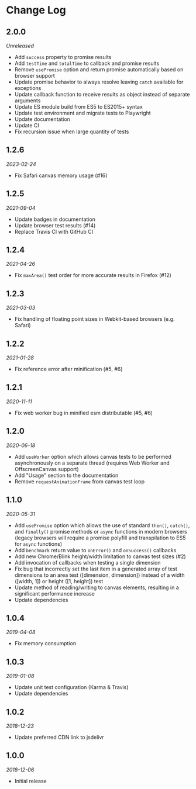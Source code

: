 # Change Log

## 2.0.0

_Unreleased_

- Add `success` property to promise results
- Add `testTime` and `totalTime` to callback and promise results
- Remove `usePromise` option and return promise automatically based on browser support
- Update promise behavior to always resolve leaving `catch` available for exceptions
- Update callback function to receive results as object instead of separate arguments
- Update ES module build from ES5 to ES2015+ syntax
- Update test environment and migrate tests to Playwright
- Update documentation
- Update CI
- Fix recursion issue when large quantity of tests

## 1.2.6

_2023-02-24_

- Fix Safari canvas memory usage (#16)

## 1.2.5

_2021-09-04_

- Update badges in documentation
- Update browser test results (#14)
- Replace Travis CI with GitHub CI

## 1.2.4

_2021-04-26_

- Fix `maxArea()` test order for more accurate results in Firefox (#12)

## 1.2.3

_2021-03-03_

- Fix handling of floating point sizes in Webkit-based browsers (e.g. Safari)

## 1.2.2

_2021-01-28_

- Fix reference error after minification (#5, #6)

## 1.2.1

_2020-11-11_

- Fix web worker bug in minified esm distributable (#5, #6)

## 1.2.0

_2020-06-18_

- Add `useWorker` option which allows canvas tests to be performed asynchronously on a separate thread (requires Web Worker and OffscreenCanvas support)
- Add "Usage" section to the documentation
- Remove `requestAnimationFrame` from canvas test loop

## 1.1.0

_2020-05-31_

- Add `usePromise` option which allows the use of standard `then()`, `catch()`, and `finally()` promise methods or `async` functions in modern browsers (legacy browsers will require a promise polyfill and transpilation to ES5 for `async` functions)
- Add `benchmark` return value to `onError()` and `onSuccess()` callbacks
- Add new Chrome/Blink height/width limitation to canvas test sizes (#2)
- Add invocation of callbacks when testing a single dimension
- Fix bug that incorrectly set the last item in a generated array of test dimensions to an area test ([dimension, dimension]) instead of a width ([width, 1]) or height ([1, height]) test
- Update method of reading/writing to canvas elements, resulting in a significant performance increase
- Update dependencies

## 1.0.4

_2019-04-08_

- Fix memory consumption

## 1.0.3

_2019-01-08_

- Update unit test configuration (Karma & Travis)
- Update dependencies

## 1.0.2

_2018-12-23_

- Update preferred CDN link to jsdelivr

## 1.0.0

_2018-12-06_

- Initial release
